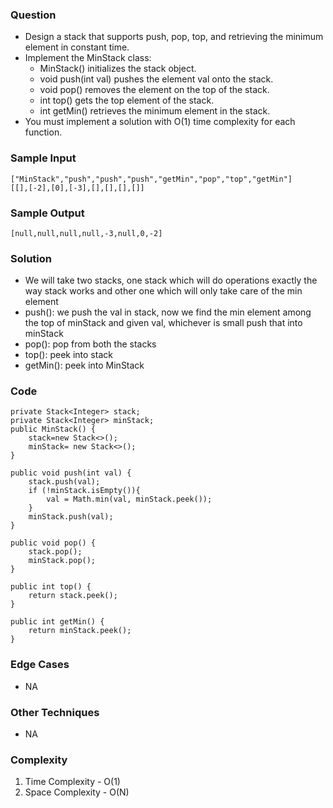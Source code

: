 ### Question
- Design a stack that supports push, pop, top, and retrieving the minimum element in constant time. 
- Implement the MinStack class:
  - MinStack() initializes the stack object. 
  - void push(int val) pushes the element val onto the stack. 
  - void pop() removes the element on the top of the stack. 
  - int top() gets the top element of the stack. 
  - int getMin() retrieves the minimum element in the stack.
- You must implement a solution with O(1) time complexity for each function.

### Sample Input
    ["MinStack","push","push","push","getMin","pop","top","getMin"]
    [[],[-2],[0],[-3],[],[],[],[]]

### Sample Output
    [null,null,null,null,-3,null,0,-2]

### Solution
- We will take two stacks, one stack which will do operations exactly the way stack works and other one which will only take care of the min element
- push(): we push the val in stack, now we find the min element among the top of minStack and given val, whichever is small push that into minStack
- pop(): pop from both the stacks
- top(): peek into stack
- getMin(): peek into MinStack

### Code
    private Stack<Integer> stack;
    private Stack<Integer> minStack;
    public MinStack() {
        stack=new Stack<>();
        minStack= new Stack<>();
    }

    public void push(int val) {
        stack.push(val);
        if (!minStack.isEmpty()){
            val = Math.min(val, minStack.peek());
        }
        minStack.push(val);
    }

    public void pop() {
        stack.pop();
        minStack.pop();
    }

    public int top() {
        return stack.peek();
    }

    public int getMin() {
        return minStack.peek();
    }

### Edge Cases
- NA

### Other Techniques
- NA

### Complexity
1. Time Complexity - O(1)
2. Space Complexity - O(N)